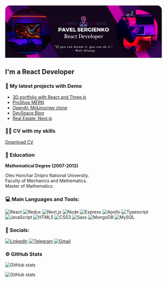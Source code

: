 ![Header](https://github.com/svmed2050/svmed2050/blob/main/assets/header3.png)

## I'm a React Developer

### :gem: My latest projects with Demo

- [3D portfolio with React and Three.js](https://github.com/svmed2050/3d-portfolio-react)
- [ProShop MERN](https://github.com/svmed2050/MERN-proshop)
- [OpenAI: MidJourney clone](https://github.com/svmed2050/dalle-client-react)
- [DevSpace Blog](https://github.com/svmed2050/devSpaceBlog-Nextjs)
- [Real Estate: Next.js](https://github.com/svmed2050/next-real-estate)

### 👨‍💻 CV with my skills

[Download CV](https://drive.google.com/file/d/1q9E_XCIzfnxEgQYMqzKroVscaTN9tm1D/view?usp=sharing)

### :school: Education

**Mathematical Degree (2007-2012)**

Oles Honchar Dnipro National University.  
Faculty of Mechanics and Mathematics.  
Master of Mathematics.

### 💻 Main Languages and Tools:

![React](https://img.shields.io/badge/-React-black?style=for-the-badge&logo=react)
![Redux](https://img.shields.io/badge/-Redux-black?style=for-the-badge&logo=Redux)
![Next.js](https://img.shields.io/badge/-Next.js-black?style=for-the-badge&logo=next.js)
![Node](https://img.shields.io/badge/-Node.js-black?style=for-the-badge&logo=node.js)
![Express](https://img.shields.io/badge/-express.js-black?style=for-the-badge&logo=express)
![Apollo](https://img.shields.io/badge/-Apollo-black?style=for-the-badge&logo=apollographql)
![Typescript](https://img.shields.io/badge/-Typescript-black?style=for-the-badge&logo=Typescript)
![JavaScript](https://img.shields.io/badge/-JavaScript-black?style=for-the-badge&logo=JavaScript)
![HTML5](https://img.shields.io/badge/-HTML5-black?style=for-the-badge&logo=HTML5)
![CSS3](https://img.shields.io/badge/-CSS3-black?style=for-the-badge&logo=CSS3)
![Sass](https://img.shields.io/badge/-Sass-black?style=for-the-badge&logo=sass)
![MongoDB](https://img.shields.io/badge/-mongodb-black?style=for-the-badge&logo=mongodb)
![MySQL](https://img.shields.io/badge/-MySQL-black?style=for-the-badge&logo=MySQL)

### 🤝 Socials:

[![LinkedIn](https://img.shields.io/badge/-LinkedIn-483D8B?style=for-the-badge&logo=LinkedIn)](https://www.linkedin.com/in/pavelsergienko7)
[![Telegram](https://img.shields.io/badge/-Telegram-483D8B?style=for-the-badge&logo=Telegram)](https://t.me/pavelsergienko7)
[![Gmail](https://img.shields.io/badge/-Gmail-483D8B?style=for-the-badge&logo=Gmail)](mailto:pavelsergienko7@gmail.com)

### ⚙️ GitHub Stats

![GitHub stats](https://github-readme-stats.vercel.app/api?username=svmed2050&hide=issues,stars&show_icons=true&theme=dracula)

![GitHub stats](https://github-readme-stats-sigma-five.vercel.app/api/top-langs/?username=svmed2050&layout=compact&theme=dracula)
